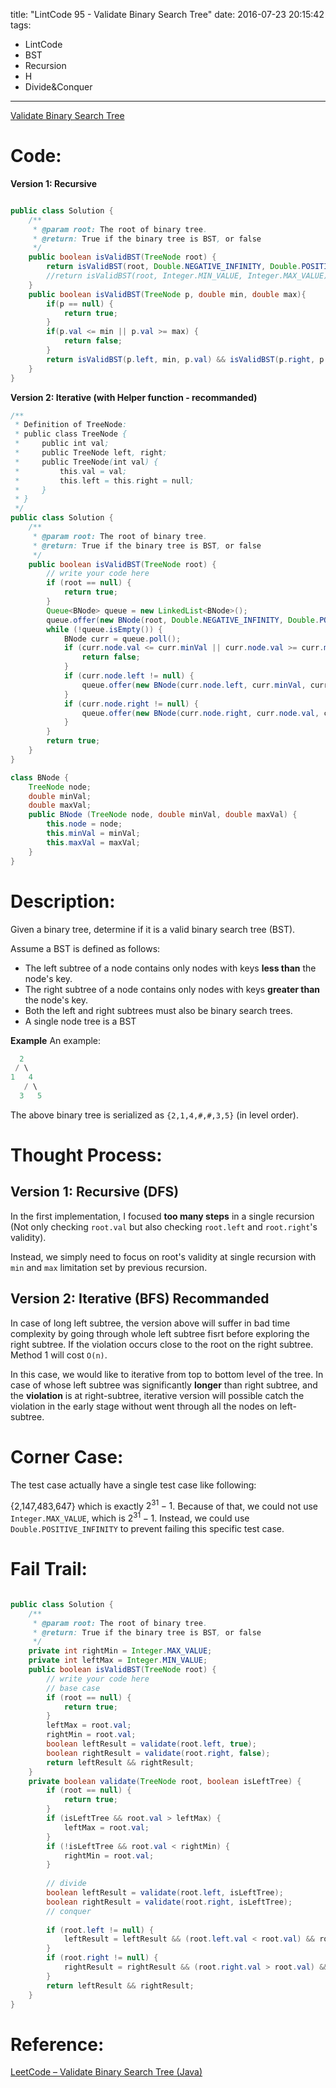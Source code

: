 title: "LintCode 95 - Validate Binary Search Tree"
date: 2016-07-23 20:15:42
tags:
- LintCode
- BST
- Recursion
- H
- Divide&Conquer
---

[Validate Binary Search Tree](http://www.lintcode.com/en/problem/validate-binary-search-tree/#)  

# Code: 

**Version 1: Recursive**

```java

public class Solution {
    /**
     * @param root: The root of binary tree.
     * @return: True if the binary tree is BST, or false
     */
    public boolean isValidBST(TreeNode root) {
        return isValidBST(root, Double.NEGATIVE_INFINITY, Double.POSITIVE_INFINITY);
        //return isValidBST(root, Integer.MIN_VALUE, Integer.MAX_VALUE);
    }
    public boolean isValidBST(TreeNode p, double min, double max){
        if(p == null) {
            return true;
        }
        if(p.val <= min || p.val >= max) {
            return false;
        }
        return isValidBST(p.left, min, p.val) && isValidBST(p.right, p.val, max);
    }
}

```

**Version 2: Iterative (with Helper function - recommanded)**

```java
/**
 * Definition of TreeNode:
 * public class TreeNode {
 *     public int val;
 *     public TreeNode left, right;
 *     public TreeNode(int val) {
 *         this.val = val;
 *         this.left = this.right = null;
 *     }
 * }
 */
public class Solution {
    /**
     * @param root: The root of binary tree.
     * @return: True if the binary tree is BST, or false
     */
    public boolean isValidBST(TreeNode root) {
        // write your code here
        if (root == null) {
            return true;
        }
        Queue<BNode> queue = new LinkedList<BNode>();
        queue.offer(new BNode(root, Double.NEGATIVE_INFINITY, Double.POSITIVE_INFINITY));
        while (!queue.isEmpty()) {
            BNode curr = queue.poll();
            if (curr.node.val <= curr.minVal || curr.node.val >= curr.maxVal) {
                return false;
            }
            if (curr.node.left != null) {
                queue.offer(new BNode(curr.node.left, curr.minVal, curr.node.val));
            }
            if (curr.node.right != null) {
                queue.offer(new BNode(curr.node.right, curr.node.val, curr.maxVal));
            }
        }
        return true;
    }
}

class BNode {
    TreeNode node;
    double minVal;
    double maxVal;
    public BNode (TreeNode node, double minVal, double maxVal) {
        this.node = node;
        this.minVal = minVal;
        this.maxVal = maxVal;
    }
}

```


<!--more-->





# Description: 

Given a binary tree, determine if it is a valid binary search tree (BST).

Assume a BST is defined as follows:

- The left subtree of a node contains only nodes with keys **less than** the node's key.  
- The right subtree of a node contains only nodes with keys **greater than** the node's key.  
- Both the left and right subtrees must also be binary search trees.  
- A single node tree is a BST  


**Example**
An example:

```java
  2
 / \
1   4
   / \
  3   5
```

The above binary tree is serialized as `{2,1,4,#,#,3,5}` (in level order).  


# Thought Process:

## Version 1: Recursive (DFS)

In the first implementation, I focused **too many steps** in a single recursion (Not only checking `root.val` but also checking `root.left` and `root.right`'s validity).  

Instead, we simply need to focus on root's validity at single recursion with `min` and `max` limitation set by previous recursion.  

## Version 2: Iterative (BFS) Recommanded

In case of long left subtree, the version above will suffer in bad time complexity by going through whole left subtree fisrt before exploring the right subtree. If the violation occurs close to the root on the right subtree. Method 1 will cost `O(n)`.  

In this case, we would like to iterative from top to bottom level of the tree. In case of whose left subtree was significantly **longer** than right subtree, and the **violation** is at right-subtree, iterative version will possible catch the violation in the early stage without went through all the nodes on left-subtree.   
 

# Corner Case:

The test case actually have a single test case like following:  

{2,147,483,647} which is exactly $2^{31}-1$. Because of that, we could not use `Integer.MAX_VALUE`, which is $2^{31}-1$. Instead, we could use `Double.POSITIVE_INFINITY` to prevent failing this specific test case.  

# Fail Trail: 

```java

public class Solution {
    /**
     * @param root: The root of binary tree.
     * @return: True if the binary tree is BST, or false
     */
    private int rightMin = Integer.MAX_VALUE;
    private int leftMax = Integer.MIN_VALUE;
    public boolean isValidBST(TreeNode root) {
        // write your code here
        // base case
        if (root == null) {
            return true;
        }
        leftMax = root.val;
        rightMin = root.val;
        boolean leftResult = validate(root.left, true);
        boolean rightResult = validate(root.right, false);
        return leftResult && rightResult;
    }
    private boolean validate(TreeNode root, boolean isLeftTree) {
        if (root == null) {
            return true;
        }
        if (isLeftTree && root.val > leftMax) {
            leftMax = root.val;
        }
        if (!isLeftTree && root.val < rightMin) {
            rightMin = root.val;
        }
        
        // divide
        boolean leftResult = validate(root.left, isLeftTree);
        boolean rightResult = validate(root.right, isLeftTree);
        // conquer
        
        if (root.left != null) {
            leftResult = leftResult && (root.left.val < root.val) && root.left.val < leftMax;
        }
        if (root.right != null) {
            rightResult = rightResult && (root.right.val > root.val) && root.right.val > rightMin;
        }
        return leftResult && rightResult;
    }
}

```

# Reference: 

[LeetCode – Validate Binary Search Tree (Java) ](http://www.programcreek.com/2012/12/leetcode-validate-binary-search-tree-java/)